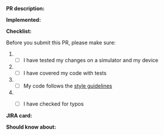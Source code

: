 **PR description:**

<!-- What is new? -->

**Implemented:**

<!-- What has changed? -->

**Checklist:**

Before you submit this PR, please make sure:
1. - [ ] I have tested my changes on a simulator and my device
2. - [ ] I have covered my code with tests
3. - [ ] My code follows the [style guidelines](https://developer.android.com/kotlin/style-guide)
4. - [ ] I have checked for typos


**JIRA card:**

**Should know about:**
